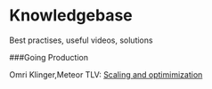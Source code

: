 # Knowledgebase
Best practises, useful videos, solutions

###Going Production

Omri Klinger,Meteor TLV: [Scaling and optimimization]



[Scaling and optimimization]:https://www.youtube.com/watch?v=1M0lEuhxAGk
